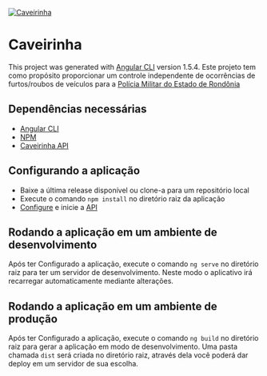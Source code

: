 [![Caveirinha](https://user-images.githubusercontent.com/22015299/34806963-637611ba-f65c-11e7-8dc6-0e887fafda78.png "Caveirinha")](https://github.com/Barbosathiago/Caveirinha-Angular "Caveirinha")

# Caveirinha

This project was generated with [Angular CLI](https://github.com/angular/angular-cli) version 1.5.4.
Este projeto tem como propósito proporcionar um controle independente de ocorrências de furtos/roubos de veículos para a [Polícia Militar do Estado de Rondônia](http://www.pm.ro.gov.br/)

## Dependências necessárias

-  [Angular CLI](https://github.com/angular/angular-cli)
-  [NPM](https://www.npmjs.com/)
-  [Caveirinha API](https://github.com/Barbosathiago/Caveirinha-Api)

## Configurando a aplicação

- Baixe a última release disponível ou clone-a para um repositório local
- Execute o comando `npm install` no diretório raiz da aplicação
- [Configure](https://github.com/Barbosathiago/Caveirinha-Api/blob/master/README.md) e inicie a [API](https://github.com/Barbosathiago/Caveirinha-Api)

## Rodando a aplicação em um ambiente de desenvolvimento

Após ter Configurado a aplicação, execute o comando `ng serve` no diretório raiz para ter um servidor de desenvolvimento. Neste modo o aplicativo irá recarregar automaticamente mediante alterações.

## Rodando a aplicação em um ambiente de produção

Após ter Configurado a aplicação, execute o comando `ng build` no diretório raiz para gerar a aplicação em modo de desenvolvimento. Uma pasta chamada `dist` será criada no diretório raiz, através dela você poderá dar deploy em um servidor de sua escolha.
